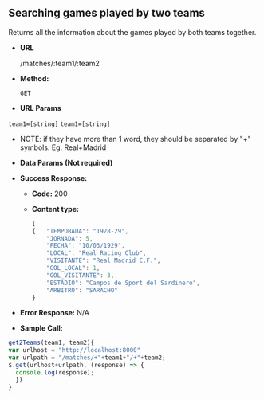 
**Searching games played by two teams**
----
Returns all the information about the games played by both teams together.

* **URL**

  /matches/:team1/:team2

* **Method:**

  `GET`

*  **URL Params**

  `team1=[string]`
  `team1=[string]`

  * NOTE: if they have more than 1 word, they should be separated by "+" symbols. Eg. Real+Madrid

* **Data Params (Not required)**

* **Success Response:**

  * **Code:** 200 <br />
  * **Content type:**

    ```javascript
    [
    {   "TEMPORADA": "1928-29",
        "JORNADA": 5,
        "FECHA": "10/03/1929",
        "LOCAL": "Real Racing Club",
        "VISITANTE": "Real Madrid C.F.",
        "GOL_LOCAL": 1,
        "GOL_VISITANTE": 3,
        "ESTADIO": "Campos de Sport del Sardinero",
        "ARBITRO": "SARACHO"
    }
    ```

* **Error Response:** N/A


* **Sample Call:**

```javascript
get2Teams(team1, team2){
var urlhost = "http://localhost:8000"
var urlpath = "/matches/+"+team1+"/+"+team2;
$.get(urlhost+urlpath, (response) => {
  console.log(response);
  })
}
```

